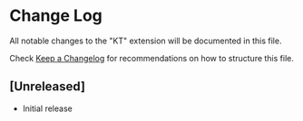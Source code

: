 # Change Log

All notable changes to the "KT" extension will be documented in this file.

Check [Keep a Changelog](http://keepachangelog.com/) for recommendations on how to structure this file.

## [Unreleased]

- Initial release
